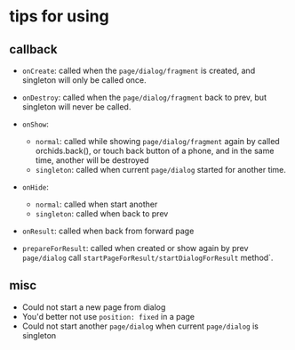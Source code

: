 # tips for using

## callback

* `onCreate`: called when the `page/dialog/fragment` is created, and singleton will only be called once.

* `onDestroy`: called when the `page/dialog/fragment` back to prev, but singleton will never be called.

* `onShow`:
    - `normal`: called while showing `page/dialog/fragment` again by called orchids.back(), or touch back button of a phone, and in the same time, another will be destroyed
    - `singleton`: called when current `page/dialog` started for another time.

* `onHide`:
    - `normal`: called when start another
    - `singleton`: called when back to prev

* `onResult`: called when back from forward page

* `prepareForResult`: called when created or show again by prev `page/dialog` call `startPageForResult/startDialogForResult` method`.

## misc

* Could not start a new page from dialog
* You'd better not use `position: fixed` in a page
* Could not start another `page/dialog` when current `page/dialog` is singleton
